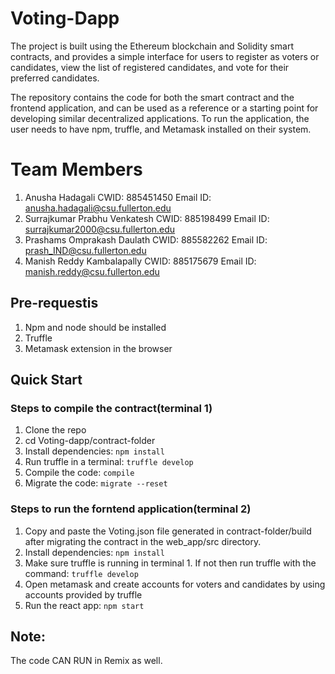 # Voting-Dapp

The project is built using the Ethereum blockchain and Solidity smart contracts, and provides a simple interface for users to register as voters or candidates, view the list of registered candidates, and vote for their preferred candidates.

The repository contains the code for both the smart contract and the frontend application, and can be used as a reference or a starting point for developing similar decentralized applications. To run the application, the user needs to have npm, truffle, and Metamask installed on their system.

# Team Members
1. Anusha Hadagali CWID: 885451450 Email ID: anusha.hadagali@csu.fullerton.edu
3. Surrajkumar Prabhu Venkatesh CWID: 885198499 Email ID: surrajkumar2000@csu.fullerton.edu
4. Prashams Omprakash Daulath CWID: 885582262 Email ID: prash_IND@csu.fullerton.edu
5. Manish Reddy Kambalapally CWID: 885175679 Email ID: manish.reddy@csu.fullerton.edu

## Pre-requestis
1. Npm and node should be installed
2. Truffle 
3. Metamask extension in the browser

## Quick Start

### Steps to compile the contract(terminal 1)
1. Clone the repo
2. cd Voting-dapp/contract-folder
3. Install dependencies: `npm install`
4. Run truffle in a terminal: `truffle develop`
5. Compile the code: `compile`
6. Migrate the code: `migrate --reset`

### Steps to run the forntend application(terminal 2)
1. Copy and paste the Voting.json file generated in contract-folder/build after migrating the contract in the web_app/src directory.
2. Install dependencies: `npm install`
3. Make sure truffle is running in terminal 1. If not then run truffle with the command: `truffle develop`
4. Open metamask and create accounts for voters and candidates by using accounts provided by truffle
5. Run the react app: `npm start`

## Note:
The code CAN RUN in Remix as well. 

